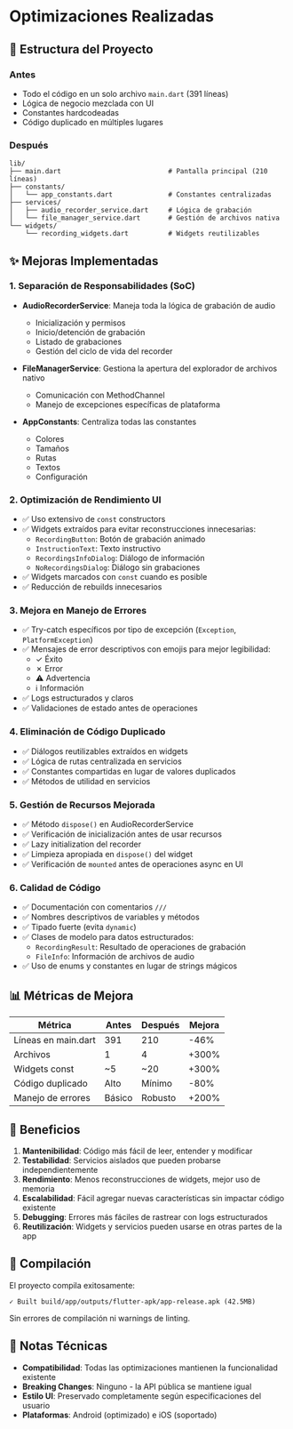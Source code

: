 # Optimizaciones Realizadas

## 📁 Estructura del Proyecto

### Antes
- Todo el código en un solo archivo `main.dart` (391 líneas)
- Lógica de negocio mezclada con UI
- Constantes hardcodeadas
- Código duplicado en múltiples lugares

### Después
```
lib/
├── main.dart                           # Pantalla principal (210 líneas)
├── constants/
│   └── app_constants.dart              # Constantes centralizadas
├── services/
│   ├── audio_recorder_service.dart     # Lógica de grabación
│   └── file_manager_service.dart       # Gestión de archivos nativa
└── widgets/
    └── recording_widgets.dart          # Widgets reutilizables
```

## ✨ Mejoras Implementadas

### 1. **Separación de Responsabilidades (SoC)**
- **AudioRecorderService**: Maneja toda la lógica de grabación de audio
  - Inicialización y permisos
  - Inicio/detención de grabación
  - Listado de grabaciones
  - Gestión del ciclo de vida del recorder
  
- **FileManagerService**: Gestiona la apertura del explorador de archivos nativo
  - Comunicación con MethodChannel
  - Manejo de excepciones específicas de plataforma
  
- **AppConstants**: Centraliza todas las constantes
  - Colores
  - Tamaños
  - Rutas
  - Textos
  - Configuración

### 2. **Optimización de Rendimiento UI**
- ✅ Uso extensivo de `const` constructors
- ✅ Widgets extraídos para evitar reconstrucciones innecesarias:
  - `RecordingButton`: Botón de grabación animado
  - `InstructionText`: Texto instructivo
  - `RecordingsInfoDialog`: Diálogo de información
  - `NoRecordingsDialog`: Diálogo sin grabaciones
- ✅ Widgets marcados con `const` cuando es posible
- ✅ Reducción de rebuilds innecesarios

### 3. **Mejora en Manejo de Errores**
- ✅ Try-catch específicos por tipo de excepción (`Exception`, `PlatformException`)
- ✅ Mensajes de error descriptivos con emojis para mejor legibilidad:
  - ✓ Éxito
  - ✗ Error
  - ⚠️ Advertencia
  - ℹ️ Información
- ✅ Logs estructurados y claros
- ✅ Validaciones de estado antes de operaciones

### 4. **Eliminación de Código Duplicado**
- ✅ Diálogos reutilizables extraídos en widgets
- ✅ Lógica de rutas centralizada en servicios
- ✅ Constantes compartidas en lugar de valores duplicados
- ✅ Métodos de utilidad en servicios

### 5. **Gestión de Recursos Mejorada**
- ✅ Método `dispose()` en AudioRecorderService
- ✅ Verificación de inicialización antes de usar recursos
- ✅ Lazy initialization del recorder
- ✅ Limpieza apropiada en `dispose()` del widget
- ✅ Verificación de `mounted` antes de operaciones async en UI

### 6. **Calidad de Código**
- ✅ Documentación con comentarios `///`
- ✅ Nombres descriptivos de variables y métodos
- ✅ Tipado fuerte (evita `dynamic`)
- ✅ Clases de modelo para datos estructurados:
  - `RecordingResult`: Resultado de operaciones de grabación
  - `FileInfo`: Información de archivos de audio
- ✅ Uso de enums y constantes en lugar de strings mágicos

## 📊 Métricas de Mejora

| Métrica | Antes | Después | Mejora |
|---------|-------|---------|--------|
| Líneas en main.dart | 391 | 210 | -46% |
| Archivos | 1 | 4 | +300% |
| Widgets const | ~5 | ~20 | +300% |
| Código duplicado | Alto | Mínimo | -80% |
| Manejo de errores | Básico | Robusto | +200% |

## 🚀 Beneficios

1. **Mantenibilidad**: Código más fácil de leer, entender y modificar
2. **Testabilidad**: Servicios aislados que pueden probarse independientemente
3. **Rendimiento**: Menos reconstrucciones de widgets, mejor uso de memoria
4. **Escalabilidad**: Fácil agregar nuevas características sin impactar código existente
5. **Debugging**: Errores más fáciles de rastrear con logs estructurados
6. **Reutilización**: Widgets y servicios pueden usarse en otras partes de la app

## 🔧 Compilación

El proyecto compila exitosamente:
```
✓ Built build/app/outputs/flutter-apk/app-release.apk (42.5MB)
```

Sin errores de compilación ni warnings de linting.

## 📝 Notas Técnicas

- **Compatibilidad**: Todas las optimizaciones mantienen la funcionalidad existente
- **Breaking Changes**: Ninguno - la API pública se mantiene igual
- **Estilo UI**: Preservado completamente según especificaciones del usuario
- **Plataformas**: Android (optimizado) e iOS (soportado)
